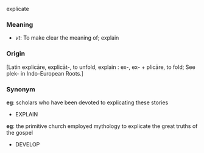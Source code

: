 explicate
### Meaning
+ _vt_: To make clear the meaning of; explain

### Origin

[Latin explicāre, explicāt-, to unfold, explain : ex-, ex- + plicāre, to fold; See plek- in Indo-European Roots.]

### Synonym

__eg__: scholars who have been devoted to explicating these stories

+ EXPLAIN

__eg__: the primitive church employed mythology to explicate the great truths of the gospel

+ DEVELOP


